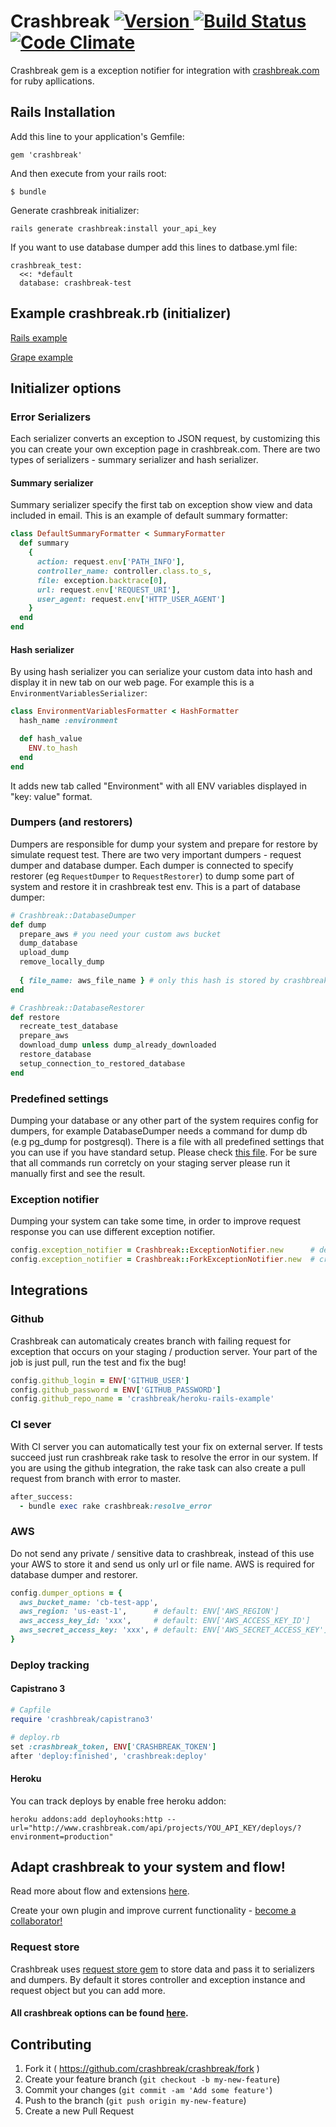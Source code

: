 # Crashbreak [![Version](http://img.shields.io/gem/v/crashbreak.svg)                               ](https://rubygems.org/gems/crashbreak) [![Build Status](https://travis-ci.org/crashbreak/crashbreak.svg?branch=master)](https://travis-ci.org/crashbreak/crashbreak) [![Code Climate](https://codeclimate.com/github/crashbreak/crashbreak/badges/gpa.svg)](https://codeclimate.com/github/crashbreak/crashbreak)

Crashbreak gem is a exception notifier for integration with [crashbreak.com](http://crashbreak.com) for ruby apllications.

## Rails Installation

Add this line to your application's Gemfile:

    gem 'crashbreak'

And then execute from your rails root:

    $ bundle

Generate crashbreak initializer:

    rails generate crashbreak:install your_api_key

If you want to use database dumper add this lines to datbase.yml file:

    crashbreak_test:
      <<: *default
      database: crashbreak-test

## Example crashbreak.rb (initializer)
[Rails example](https://github.com/crashbreak/heroku-rails-example/blob/master/config/initializers/crashbreak.rb)

[Grape example](https://github.com/crashbreak/grape_example/blob/master/crashbreak.rb)

## Initializer options

### Error Serializers
Each serializer converts an exception to JSON request, by customizing this you can create your own exception page in crashbreak.com. There are two types of serializers - summary serializer and hash serializer. 

#### Summary serializer
Summary serializer specify the first tab on exception show view and data included in email. This is an example of default summary formatter:

```ruby
class DefaultSummaryFormatter < SummaryFormatter
  def summary
    {
      action: request.env['PATH_INFO'],
      controller_name: controller.class.to_s,
      file: exception.backtrace[0],
      url: request.env['REQUEST_URI'],
      user_agent: request.env['HTTP_USER_AGENT']
    }
  end
end
```

#### Hash serializer
By using hash serializer you can serialize your custom data into hash and display it in new tab on our web page. For example this is a ```EnvironmentVariablesSerializer```:

```ruby
class EnvironmentVariablesFormatter < HashFormatter
  hash_name :environment

  def hash_value
    ENV.to_hash
  end
end
```
It adds new tab called "Environment" with all ENV variables displayed in "key: value" format.

### Dumpers (and restorers)
Dumpers are responsible for dump your system and prepare for restore by simulate request test. There are two very important dumpers - request dumper and database dumper. Each dumper is connected to specify restorer (eg ```RequestDumper``` to ```RequestRestorer```) to dump some part of system and restore it in crashbreak test env. This is a part of database dumper:

```ruby
# Crashbreak::DatabaseDumper
def dump
  prepare_aws # you need your custom aws bucket
  dump_database
  upload_dump
  remove_locally_dump
    
  { file_name: aws_file_name } # only this hash is stored by crashbreak
end

# Crashbreak::DatabaseRestorer
def restore
  recreate_test_database
  prepare_aws
  download_dump unless dump_already_downloaded
  restore_database
  setup_connection_to_restored_database
end
```

### Predefined settings
Dumping your database or any other part of the system requires config for dumpers, for example DatabaseDumper needs a command for dump db (e.g pg_dump for postgresql). There is a file with all predefined settings that you can use if you have standard setup. Please check [this file](https://github.com/crashbreak/crashbreak/blob/master/lib/crashbreak/predefined_settings.rb). For be sure that all commands run corretcly on your staging server please run it manually first and see the result.

### Exception notifier
Dumping your system can take some time, in order to improve request response you can use different exception notifier.

```ruby
config.exception_notifier = Crashbreak::ExceptionNotifier.new      # default notifier (one thread)
config.exception_notifier = Crashbreak::ForkExceptionNotifier.new  # creates fork
```

## Integrations

### Github
Crashbreak can automaticaly creates branch with failing request for exception that occurs on your staging / production server. Your part of the job is just pull, run the test and fix the bug!
```ruby
config.github_login = ENV['GITHUB_USER']
config.github_password = ENV['GITHUB_PASSWORD']
config.github_repo_name = 'crashbreak/heroku-rails-example'
```

### CI sever
With CI server you can automatically test your fix on external server. If tests succeed just run crashbreak rake task to resolve the error in our system. If you are using the github integration, the rake task can also create a pull request from branch with error to master.
```ruby
after_success:
  - bundle exec rake crashbreak:resolve_error
```

### AWS
Do not send any private / sensitive data to crashbreak, instead of this use your AWS to store it and send us only url or file name. AWS is required for database dumper and restorer.
```ruby
config.dumper_options = {
  aws_bucket_name: 'cb-test-app',
  aws_region: 'us-east-1',      # default: ENV['AWS_REGION']
  aws_access_key_id: 'xxx',     # default: ENV['AWS_ACCESS_KEY_ID']
  aws_secret_access_key: 'xxx', # default: ENV['AWS_SECRET_ACCESS_KEY']
}
```

### Deploy tracking 
#### Capistrano 3
```ruby
# Capfile
require 'crashbreak/capistrano3'

# deploy.rb
set :crashbreak_token, ENV['CRASHBREAK_TOKEN']
after 'deploy:finished', 'crashbreak:deploy'
```

#### Heroku
You can track deploys by enable free heroku addon:
```
heroku addons:add deployhooks:http --url="http://www.crashbreak.com/api/projects/YOU_API_KEY/deploys/?environment=production"
```

## Adapt crashbreak to your system and flow!
Read more about flow and extensions [here](http://www.crashbreak.com/how_we_use_crashbreak/).

Create your own plugin and improve current functionality - [become a collaborator!](http://www.crashbreak.com/extensions#contributing)

### Request store
Crashbreak uses [request store gem](https://github.com/steveklabnik/request_store) to store data and pass it to serializers and dumpers. By default it stores controller and exception instance and request object but you can add more.

#### All crashbreak options can be found [here](https://github.com/crashbreak/crashbreak/blob/master/lib/crashbreak/config/configurator.rb).

## Contributing

1. Fork it ( https://github.com/crashbreak/crashbreak/fork )
2. Create your feature branch (`git checkout -b my-new-feature`)
3. Commit your changes (`git commit -am 'Add some feature'`)
4. Push to the branch (`git push origin my-new-feature`)
5. Create a new Pull Request
